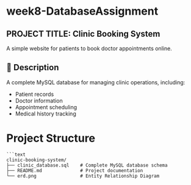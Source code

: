 
# week8-DatabaseAssignment

## PROJECT TITLE: Clinic Booking System

A simple website for patients to book doctor appointments online.

## 📖 Description
A complete MySQL database for managing clinic operations, including:
- Patient records
- Doctor information
- Appointment scheduling
- Medical history tracking

# Project Structure
    ```text
    clinic-booking-system/
    ├── clinic_database.sql    # Complete MySQL database schema
    ├── README.md              # Project documentation
    └── erd.png                # Entity Relationship Diagram
